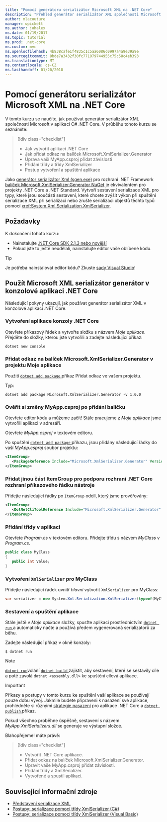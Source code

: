 ```yaml
---
title: "Pomocí generátoru serializátor Microsoft XML na .NET Core"
description: "Přehled generátor serializátor XML společnosti Microsoft."
author: mlacouture
manager: wpickett
ms.author: johalex
ms.date: 01/19/2017
ms.topic: tutorial
ms.prod: .net-core
ms.custom: mvc
ms.openlocfilehash: 4b838cafe1f4835c1c5aa6086c0997a4a9e39a9e
ms.sourcegitcommit: 8bde7a3432f30fc771079744955c75c58c4eb393
ms.translationtype: MT
ms.contentlocale: cs-CZ
ms.lasthandoff: 01/20/2018
---
```

# <a name="using-microsoft-xml-serializer-generator-on-net-core"></a>Pomocí generátoru serializátor Microsoft XML na .NET Core

V tomto kurzu se naučíte, jak používat generátor serializátor XML společnosti Microsoft v aplikaci C# .NET Core. V průběhu tohoto kurzu se seznámíte:

> [!div class="checklist"]
> * Jak vytvořit aplikaci .NET Core
> * Jak přidat odkaz na balíček Microsoft.XmlSerializer.Generator
> * Úprava vaší MyApp.csproj přidat závislosti
> * Přidání třídy a třídy XmlSerializer
> * Postup vytvoření a spuštění aplikace 

Jako [generátor serializátor Xml (sgen.exe)](../../standard/serialization/xml-serializer-generator-tool-sgen-exe.md) pro rozhraní .NET Framework [balíček Microsoft.XmlSerializer.Generator NuGet](https://www.nuget.org/packages/Microsoft.XmlSerializer.Generator) je ekvivalentem pro projekty .NET Core a .NET Standard. Vytvoří sestavení serializace XML pro typy, které jsou součástí sestavení, které chcete zvýšit výkon při spuštění serializace XML při serializaci nebo zrušte serializaci objektů těchto typů pomocí <xref:System.Xml.Serialization.XmlSerializer>.

## <a name="prerequisites"></a>Požadavky

K dokončení tohoto kurzu:

* Nainstalujte [.NET Core SDK 2.1.3 nebo novější](https://www.microsoft.com/net/download)
* Pokud jste to ještě neudělali, nainstalujte editor vaše oblíbené kódu.

> [!TIP]
> Je potřeba nainstalovat editor kódu? Zkuste [sady Visual Studio](https://aka.ms/vsdownload?utm_source=mscom&utm_campaign=msdocs)!
  
## <a name="use-microsoft-xml-serializer-generator-in-a-net-core-console-application"></a>Použít Microsoft XML serializátor generátor v konzolové aplikaci .NET Core 

Následující pokyny ukazují, jak používat generátor serializátor XML v konzolové aplikaci .NET Core.

### <a name="create-a-net-core-console-application"></a>Vytvoření aplikace konzoly .NET Core

Otevřete příkazový řádek a vytvořte složku s názvem *Moje aplikace*. Přejděte do složky, kterou jste vytvořili a zadejte následující příkaz:

```console
dotnet new console
```

### <a name="add-a-reference-to-the-microsoftxmlserializergenerator-package-in-the-myapp-project"></a>Přidat odkaz na balíček Microsoft.XmlSerializer.Generator v projektu Moje aplikace

Použití [ `dotnet add package` ](../tools//dotnet-add-package.md) příkaz Přidat odkaz ve vašem projektu. 

Typ:
 
 ```console
 dotnet add package Microsoft.XmlSerializer.Generator -v 1.0.0
 ```
 
### <a name="verify-changes-to-myappcsproj-after-adding-the-package"></a>Ověřit si změny MyApp.csproj po přidání balíčku

Otevřete editor kódu a můžeme začít! Stále pracujeme z *Moje aplikace* jsme vytvořili aplikaci v adresáři.

Otevřete *MyApp.csproj* v textovém editoru.

Po spuštění [ `dotnet add package` ](../tools//dotnet-add-package.md) příkazu, jsou přidány následující řádky do vaší *MyApp.csproj* soubor projektu:

 ```xml
 <ItemGroup>
    <PackageReference Include="Microsoft.XmlSerializer.Generator" Version="1.0.0" />
 </ItemGroup>
 ```
 
### <a name="add-another-itemgroup-section-for-net-core-cli-tool-support"></a>Přidat jinou část ItemGroup pro podporu rozhraní .NET Core rozhraní příkazového řádku nástroje
 
 Přidejte následující řádky po `ItemGroup` oddíl, který jsme prověřovány:
 
 ```xml
 <ItemGroup>
    <DotNetCliToolReference Include="Microsoft.XmlSerializer.Generator" Version="1.0.0" />
 </ItemGroup>
 ```
 
### <a name="add-a-class-in-the-application"></a>Přidání třídy v aplikaci

Otevřete *Program.cs* v textovém editoru. Přidejte třídu s názvem *MyClass* v *Program.cs*.

```csharp
public class MyClass
{
   public int Value;
}
```

### <a name="create-an-xmlserializer-for-myclass"></a>Vytvoření `XmlSerializer` pro MyClass

Přidejte následující řádek uvnitř *hlavní* vytvořit `XmlSerializer` pro MyClass:

```csharp
var serializer = new System.Xml.Serialization.XmlSerializer(typeof(MyClass));
```

### <a name="build-and-run-the-application"></a>Sestavení a spuštění aplikace

Stále ještě v *Moje aplikace* složky, spusťte aplikaci prostřednictvím [ `dotnet run` ](../tools/dotnet-run.md) a automaticky načte a používá předem vygenerovaná serializátorů za běhu.

Zadejte následující příkaz v okně konzoly:

 ```console
 $ dotnet run
 ```
> [!NOTE]
> [`dotnet run`](../tools/dotnet-run.md)volání [ `dotnet build` ](../tools/dotnet-build.md) zajistit, aby sestavení, které se sestavily cíle a poté zavolá `dotnet <assembly.dll>` ke spuštění cílová aplikace.

> [!IMPORTANT]
> Příkazy a postupy v tomto kurzu ke spuštění vaší aplikace se používají pouze dobu vývoj. Jakmile budete připraveni k nasazení své aplikace, prohlédněte si různými [strategie nasazení](../deploying/index.md) pro aplikace .NET Core a [ `dotnet publish` ](../tools/dotnet-publish.md) příkaz.

Pokud všechno proběhne úspěšně, sestavení s názvem *MyApp.XmlSerializers.dll* se generuje ve výstupní složce. 



Blahopřejeme! máte právě:
> [!div class="checklist"]
> * Vytvořit .NET Core aplikace.
> * Přidat odkaz na balíček Microsoft.XmlSerializer.Generator.
> * Upravit vaše MyApp.csproj přidat závislosti.
> * Přidání třídy a XmlSerializer.
> * Vytvořené a spustil aplikaci. 

## <a name="related-resources"></a>Související informační zdroje

* [Představení serializace XML](../../standard/serialization/introducing-xml-serialization.md)
* [Postupy: serializace pomocí třídy XmlSerializer (C#)](../../csharp/programming-guide/concepts/linq/how-to-serialize-using-xmlserializer)
* [Postupy: serializace pomocí třídy XmlSerializer (Visual Basic)](../../visual-basic/programming-guide/concepts/linq/how-to-serialize-using-xmlserializer)